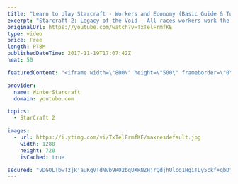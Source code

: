```yaml
---
title: "Learn to play Starcraft - Workers and Economy (Basic Guide & Tutorial)"
excerpt: "Starcraft 2: Legacy of the Void - All races workers work the same (mule notwithstanding!)  Wiki on mining: http://wiki.teamliquid.net/starcraft2/Mining_Minerals"
originalUrl: https://youtube.com/watch?v=TxTelFrmfKE
type: video
price: Free
length: PT8M
publishedDateTime: 2017-11-19T17:07:42Z
heat: 50

featuredContent: "<iframe width=\"800\" height=\"500\" frameborder=\"0\" src=\"https://www.youtube.com/embed/TxTelFrmfKE\" allow=\"accelerometer; autoplay; encrypted-media; gyroscope; picture-in-picture\" allowfullscreen></iframe>"

provider:
  name: WinterStarcraft
  domain: youtube.com

topics:
  - StarCraft 2

images:
  - url: https://i.ytimg.com/vi/TxTelFrmfKE/maxresdefault.jpg
    width: 1280
    height: 720
    isCached: true

secured: "vDGOLTbwTzjRjauKqVTdNvb9RO2bqUXRNZHjrQdjhUlcq1HgiTLy5ckf+qbDfxEChH0ITSf2JgMKztKRyZU/IiwhnvuAWqpS03rUbiy+g8JA+iBxRFxhPesrwTNicP0jFMyfj1NlmeAw8T3jiTqs1uPWa5QdXU4QD/Vaeqm2g2apZOhGsAh4Kfs+5aAOV6P/nI16asCEHr9PJ1NjE+g+ylFS7lVetUcBizGBrYVaTLVY0tZRN5Nv2WCsMB/SnSABPqmQnDyavZWOR8MJdufQl47Kyi5S2RNh3ojIbWfRmO/vfCXrAgR6gp3Nwsd/OY+6S8+4eG9ESGqyt462tgpE0iPZ6swSdhQA20CS/3h5F61f1O5ZDQ4pnqoczeF3FcyZ2GFvz90w4egAlQdG01lfQh6wt7lEiNuagTj4BhS+z/Q=;KmkFn5hD8tlPAONRRBvWhw=="
---
```


